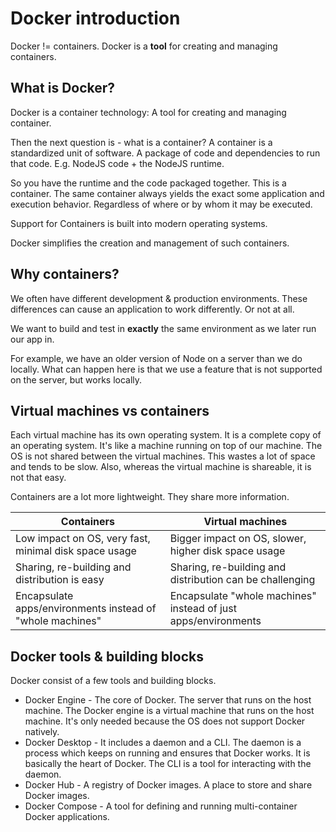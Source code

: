# Docker introduction

Docker != containers. Docker is a **tool** for creating and managing containers.

## What is Docker?
Docker is a container technology: A tool for creating and managing container.

Then the next question is - what is a container? A container is a standardized unit of software.
A package of code and dependencies to run that code. E.g. NodeJS code + the NodeJS runtime.

So you have the runtime and the code packaged together. This is a container.
The same container always yields the exact some application and execution behavior.
Regardless of where or by whom it may be executed.

Support for Containers is built into modern operating systems.

Docker simplifies the creation and management of such containers.

## Why containers?
We often have different development & production environments.
These differences can cause an application to work differently. Or not at all.

We want to build and test in **exactly** the same environment as we later run our app in.

For example, we have an older version of Node on a server than we do locally. 
What can happen here is that we use a feature that is not supported on the server, but works locally.

## Virtual machines vs containers
Each virtual machine has its own operating system.
It is a complete copy of an operating system.
It's like a machine running on top of our machine.
The OS is not shared between the virtual machines.
This wastes a lot of space and tends to be slow.
Also, whereas the virtual machine is shareable, it is not that easy.

Containers are a lot more lightweight. They share more information.

| Containers                                                | Virtual machines                                               |
|-----------------------------------------------------------|----------------------------------------------------------------|
| Low impact on OS, very fast, minimal disk space usage     | Bigger impact on OS, slower, higher disk space usage           |
| Sharing, re-building and distribution is easy             | Sharing, re-building and distribution can be challenging       |
| Encapsulate apps/environments instead of "whole machines" | Encapsulate "whole machines" instead of just apps/environments |

## Docker tools & building blocks

Docker consist of a few tools and building blocks.
* Docker Engine - The core of Docker. The server that runs on the host machine.
The Docker engine is a virtual machine that runs on the host machine. 
It's only needed because the OS does not support Docker natively.
* Docker Desktop - It includes a daemon and a CLI. 
The daemon is a process which keeps on running and ensures that Docker works.
It is basically the heart of Docker. The CLI is a tool for interacting with the daemon.
* Docker Hub - A registry of Docker images. A place to store and share Docker images.
* Docker Compose - A tool for defining and running multi-container Docker applications.